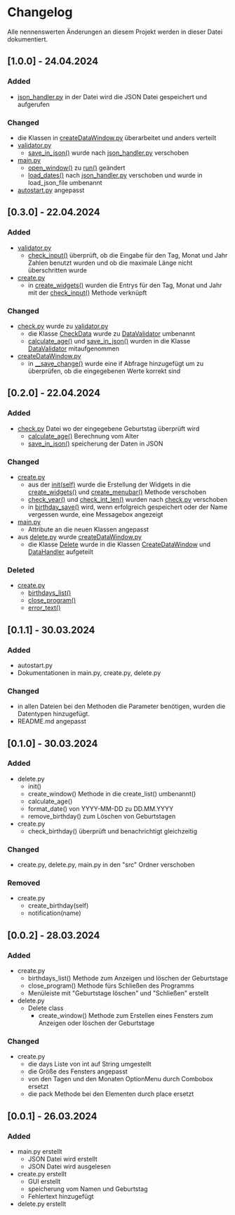 # Changelog
Alle nennenswerten Änderungen an diesem Projekt werden in dieser Datei dokumentiert.


## [1.0.0] - 24.04.2024
### Added
+ [json_handler.py](https://github.com/PixelPilot24/Geburtstage/blob/1.0.0/src/json_handler.py) in der Datei wird die
JSON Datei gespeichert und aufgerufen

### Changed
+ die Klassen in [createDataWindow.py](https://github.com/PixelPilot24/Geburtstage/blob/1.0.0/src/createDataWindow.py)
überarbeitet und anders verteilt
+ [validator.py](https://github.com/PixelPilot24/Geburtstage/blob/1.0.0/src/validator.py)
  + [save_in_json()](https://github.com/PixelPilot24/Geburtstage/blob/0.3.0/src/validator.py#L107) wurde nach
  [json_handler.py](https://github.com/PixelPilot24/Geburtstage/blob/1.0.0/src/json_handler.py#L10) verschoben
+ [main.py](https://github.com/PixelPilot24/Geburtstage/blob/1.0.0/src/main.py)
  + [open_window()](https://github.com/PixelPilot24/Geburtstage/blob/0.3.0/src/main.py#L47) zu
  [run()](https://github.com/PixelPilot24/Geburtstage/blob/1.0.0/src/main.py#L47) geändert
  + [load_dates()](https://github.com/PixelPilot24/Geburtstage/blob/0.3.0/src/main.py#L54) nach
  [json_handler.py](https://github.com/PixelPilot24/Geburtstage/blob/1.0.0/src/json_handler.pyL#15) verschoben und wurde
  in load_json_file umbenannt
+ [autostart.py](https://github.com/PixelPilot24/Geburtstage/blob/1.0.0/src/autostart.py#L4) angepasst

## [0.3.0] - 22.04.2024
### Added
+ [validator.py](https://github.com/PixelPilot24/Geburtstage/blob/0.3.0/src/validator.py)
  + [check_input()](https://github.com/PixelPilot24/Geburtstage/blob/0.3.0/src/validator.py#L10) überprüft, ob
  die Eingabe für den Tag, Monat und Jahr Zahlen benutzt wurden und ob die maximale Länge nicht überschritten
  wurde
+ [create.py](https://github.com/PixelPilot24/Geburtstage/blob/0.3.0/src/create.py)
  + in [create_widgets()](https://github.com/PixelPilot24/Geburtstage/blob/0.3.0/src/create.py#L29) wurden die Entrys
  für den Tag, Monat und Jahr mit der
  [check_input()](https://github.com/PixelPilot24/Geburtstage/blob/0.3.0/src/validator.py#L10) Methode verknüpft

### Changed
+ [check.py](https://github.com/PixelPilot24/Geburtstage/blob/0.2.0/src/check.py) wurde zu
[validator.py](https://github.com/PixelPilot24/Geburtstage/blob/0.3.0/src/validator.py)
  + die Klasse [CheckData](https://github.com/PixelPilot24/Geburtstage/blob/0.2.0/src/validator.py#L8) wurde zu
  [DataValidator](https://github.com/PixelPilot24/Geburtstage/blob/0.2.0/src/validator.py#L8) umbenannt
  + [calculate_age()](https://github.com/PixelPilot24/Geburtstage/blob/0.3.0/src/validator.py#L96) und
  [save_in_json()](https://github.com/PixelPilot24/Geburtstage/blob/0.3.0/src/validator.py#L107) wurden in
  die Klasse [DataValidator](https://github.com/PixelPilot24/Geburtstage/blob/0.2.0/src/validator.py#L8)
  mitaufgenommen
+ [createDataWindow.py](https://github.com/PixelPilot24/Geburtstage/blob/0.3.0/src/createDataWindow.py)
  + in [__save_change()](https://github.com/PixelPilot24/Geburtstage/blob/0.3.0/src/createDataWindow.py#L104)
  wurde eine if Abfrage hinzugefügt um zu überprüfen, ob die eingegebenen Werte korrekt sind

## [0.2.0] - 22.04.2024

### Added
+ [check.py](https://github.com/PixelPilot24/Geburtstage/blob/0.2.0/src/check.py)
Datei wo der eingegebene Geburtstag überprüft wird
  + [calculate_age()](https://github.com/PixelPilot24/Geburtstage/blob/0.2.0/src/check.py#L81) 
  Berechnung vom Alter
  + [save_in_json()](https://github.com/PixelPilot24/Geburtstage/blob/0.2.0/src/check.py#L92)
  speicherung der Daten in JSON

### Changed
+ [create.py](https://github.com/PixelPilot24/Geburtstage/blob/0.2.0/src/create.py)
  + aus der [init(self)](https://github.com/PixelPilot24/Geburtstage/blob/0.1.1/src/create.py#L16) 
  wurde die Erstellung der Widgets in die
  [create_widgets()](https://github.com/PixelPilot24/Geburtstage/blob/0.2.0/src/create.py#L30) und 
  [create_menubar()](https://github.com/PixelPilot24/Geburtstage/blob/0.2.0/src/create.py#L49) Methode verschoben
  + [check_year()](https://github.com/PixelPilot24/Geburtstage/blob/0.1.1/src/create.py#L84) und
  [check_int_len()](https://github.com/PixelPilot24/Geburtstage/blob/0.1.1/src/create.py#L30) wurden nach
  [check.py](https://github.com/PixelPilot24/Geburtstage/blob/0.2.0/src/check.py) verschoben
  + in [birthday_save()](https://github.com/PixelPilot24/Geburtstage/blob/0.1.1/src/create.py#L61) wird,
  wenn erfolgreich gespeichert oder der Name vergessen wurde, eine Messagebox angezeigt
+ [main.py](https://github.com/PixelPilot24/Geburtstage/blob/0.2.0/src/main.py)
  + Attribute an die neuen Klassen angepasst
+ aus [delete.py](https://github.com/PixelPilot24/Geburtstage/blob/0.1.1/src/delete.py) wurde 
[createDataWindow.py](https://github.com/PixelPilot24/Geburtstage/blob/0.2.0/src/createDataWindow.py)
  + die Klasse [Delete](https://github.com/PixelPilot24/Geburtstage/blob/0.1.1/src/delete.py#L7) wurde
  in die Klassen [CreateDataWindow](https://github.com/PixelPilot24/Geburtstage/blob/0.2.0/src/delete.py#L7)
  und [DataHandler](https://github.com/PixelPilot24/Geburtstage/blob/0.1.1/src/delete.py#L80) aufgeteilt

### Deleted
+ [create.py](https://github.com/PixelPilot24/Geburtstage/blob/0.2.0/src/create.py)
  + [birthdays_list()](https://github.com/PixelPilot24/Geburtstage/blob/0.1.1/src/create.py#L64)
  + [close_program()](https://github.com/PixelPilot24/Geburtstage/blob/0.1.1/src/create.py#L71)
  + [error_text()](https://github.com/PixelPilot24/Geburtstage/blob/0.1.1/src/create.py#L77)


## [0.1.1] - 30.03.2024

### Added
+ autostart.py
+ Dokumentationen in main.py, create.py, delete.py

### Changed
+ in allen Dateien bei den Methoden die Parameter benötigen, wurden die Datentypen hinzugefügt.
+ README.md angepasst


## [0.1.0] - 30.03.2024

### Added
+ delete.py
  + init()
  + create_window() Methode in die create_list() umbenannt()
  + calculate_age()
  + format_date() von YYYY-MM-DD zu DD.MM.YYYY
  + remove_birthday() zum Löschen von Geburtstagen
+ create.py
  + check_birthday() überprüft und benachrichtigt gleichzeitig

### Changed
+ create.py, delete.py, main.py in den "src" Ordner verschoben

### Removed
+ create.py
  + create_birthday(self)
  + notification(name)


## [0.0.2] - 28.03.2024

### Added
+ create.py
  + birthdays_list() Methode zum Anzeigen und löschen der Geburtstage
  + close_program() Methode fürs Schließen des Programms
  + Menüleiste mit "Geburtstage löschen" und "Schließen" erstellt
+ delete.py
  + Delete class
    + create_window() Methode zum Erstellen eines Fensters zum Anzeigen oder löschen der Geburtstage

### Changed
+ create.py
  + die days Liste von int auf String umgestellt
  + die Größe des Fensters angepasst
  + von den Tagen und den Monaten OptionMenu durch Combobox ersetzt
  + die pack Methode bei den Elementen durch place ersetzt


## [0.0.1] - 26.03.2024

### Added
+ main.py erstellt
  + JSON Datei wird erstellt
  + JSON Datei wird ausgelesen
+ create.py erstellt
  + GUI erstellt
  + speicherung vom Namen und Geburtstag
  + Fehlertext hinzugefügt
+ delete.py erstellt